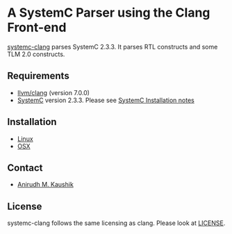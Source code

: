 # A SystemC Parser using the Clang Front-end

[systemc-clang](https://git.uwaterloo.ca/caesr-pub//systemc-clang) parses SystemC 2.3.3.
It parses RTL constructs and some TLM 2.0 constructs. 

## Requirements
* [llvm/clang](http://clang.llvm.org/download.html) (version 7.0.0)
* [SystemC](http://systemc.org) version 2.3.3. Please see [SystemC Installation notes](https://github.com/anikau31/systemc-clang/blob/master/doc/systemc-install.mkd)

## Installation 
* [Linux](INSTALL-linux.md)
* [OSX](INSTALL-osx.md)

## Contact

* [Anirudh M. Kaushik](https://ece.uwaterloo.ca/~anikau31/uwhtml/team/anirudh-kaushik/)

## License

systemc-clang follows the same licensing as clang.  Please look at [LICENSE]( https://git.uwaterloo.ca/caesr-pub/systemc-clang/master/master/LICENSE.md).
